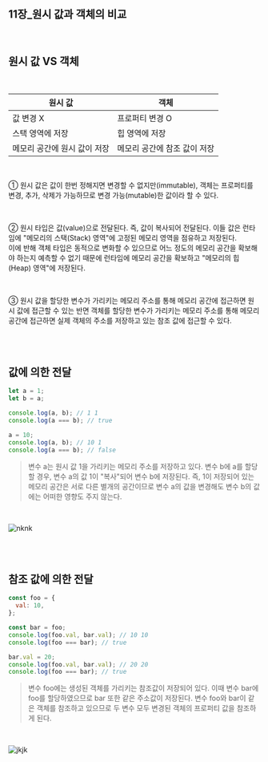 ## 11장\_원시 값과 객체의 비교

<br>

## 원시 값 VS 객체

<br>

<table>
<thead align= "center">
<th>원시 값</th>
<th>객체</th>
</thead>
<tbody>
<tr>
<td>값 변경 X</td>
<td>프로퍼티 변경 O</td>
</tr>
<tr>
<td>스택 영역에 저장</td>
<td>힙 영역에 저장</td>
</tr>
<tr>
<td>메모리 공간에 원시 값이 저장</td>
<td>메모리 공간에 참조 값이 저장</td>
</tr>
</tbody>
</table>

<br>
 
① 원시 값은 값이 한번 정해지면 변경할 수 없지만(immutable), 객체는 프로퍼티를 변경, 추가, 삭제가 가능하므로 변경 가능(mutable)한 값이라 할 수 있다.

<br>

② 원시 타입은 값(value)으로 전달된다. 즉, 값이 복사되어 전달된다. 이들 값은 런타임에 "메모리의 스택(Stack) 영역"에 고정된 메모리 영역을 점유하고 저장된다.  
이에 반해 객체 타입은 동적으로 변화할 수 있으므로 어느 정도의 메모리 공간을 확보해야 하는지 예측할 수 없기 때문에 런타임에 메모리 공간을 확보하고 "메모리의 힙(Heap) 영역"에 저장된다.

<br>

③ 원시 값을 할당한 변수가 가리키는 메모리 주소를 통해 메모리 공간에 접근하면 원시 값에 접근할 수 있는 반면 객체를 할당한 변수가 가리키는 메모리 주소를 통해 메모리 공간에 접근하면 실제 객체의 주소를 저장하고 있는 참조 값에 접근할 수 있다.

<br>
<br>

## 값에 의한 전달

```js
let a = 1;
let b = a;

console.log(a, b); // 1 1
console.log(a === b); // true

a = 10;
console.log(a, b); // 10 1
console.log(a === b); // false
```

> 변수 a는 원시 값 1을 가리키는 메모리 주소를 저장하고 있다. 변수 b에 a를 할당할 경우, 변수 a의 값 1이 "복사"되어 변수 b에 저장된다. 즉, 1이 저장되어 있는 메모리 공간은 서로 다른 별개의 공간이므로 변수 a의 값을 변경해도 변수 b의 값에는 어떠한 영향도 주지 않는다.

<br>

![nknk](https://user-images.githubusercontent.com/82991292/132987158-9bcaf235-bfbd-4cf2-a780-07703d284fb4.JPG)

<br>
<br>

## 참조 값에 의한 전달

```js
const foo = {
  val: 10,
};

const bar = foo;
console.log(foo.val, bar.val); // 10 10
console.log(foo === bar); // true

bar.val = 20;
console.log(foo.val, bar.val); // 20 20
console.log(foo === bar); // true
```

> 변수 foo에는 생성된 객체를 가리키는 참조값이 저장되어 있다. 이때 변수 bar에 foo를 할당하였으므로 bar 또한 같은 주소값이 저장된다. 변수 foo와 bar이 같은 객체를 참조하고 있으므로 두 변수 모두 변경된 객체의 프로퍼티 값을 참조하게 된다.

<br>

![jkjk](https://user-images.githubusercontent.com/82991292/132987190-2dd49e05-0e11-4d30-a79f-5d130862ef81.JPG)
